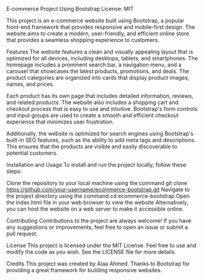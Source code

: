 E-commerce Project Using Bootstrap
License: MIT

This project is an e-commerce website built using Bootstrap, a popular front-end framework that provides responsive and mobile-first design. The website aims to create a modern, user-friendly, and efficient online store that provides a seamless shopping experience to customers.

Features
The website features a clean and visually appealing layout that is optimized for all devices, including desktops, tablets, and smartphones. The homepage includes a prominent search bar, a navigation menu, and a carousel that showcases the latest products, promotions, and deals. The product categories are organized into cards that display product images, names, and prices.

Each product has its own page that includes detailed information, reviews, and related products. The website also includes a shopping cart and checkout process that is easy to use and intuitive. Bootstrap's form controls and input groups are used to create a smooth and efficient checkout experience that minimizes user frustration.

Additionally, the website is optimized for search engines using Bootstrap's built-in SEO features, such as the ability to add meta tags and descriptions. This ensures that the products are visible and easily discoverable to potential customers.

Installation and Usage
To install and run the project locally, follow these steps:

Clone the repository to your local machine using the command git clone https://github.com/your-username/ecommerce-bootstrap.git
Navigate to the project directory using the command cd ecommerce-bootstrap
Open the index.html file in your web browser to view the website
Alternatively, you can host the website on a web server to make it accessible online.

Contributing
Contributions to the project are always welcome! If you have any suggestions or improvements, feel free to open an issue or submit a pull request.

License
This project is licensed under the MIT License. Feel free to use and modify the code as you wish. See the LICENSE file for more details.

Credits
This project was created by Alaa Ahmed. Thanks to Bootstrap for providing a great framework for building responsive websites.
